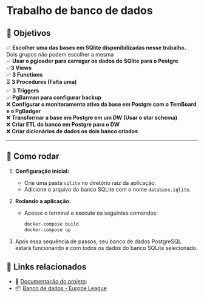 # Trabalho de banco de dados

## 🎯 **Objetivos**
  ✅ **Escolher uma das bases em SQlite disponibilizadas nesse trabalho.** Dois grupos não podem escolher a mesma  
  ✅ **Usar o pgloader para carregar os dados do SQlite para o Postgre**  
  ✅**3 Views**  
  ✅ **3 Functions**  
  ⏳ **3 Procedures (Falta uma)**  
  ✅ **3 Triggers**  
  ✅ **PgBarman para configurar backup**  
  ❌ **Configurar o monitoramento ativo da base em Postgre com o TemBoard e o PgBadger**  
  ❌ **Transformar a base em Postgre em um DW (Usar o star schema)**  
  ❌ **Criar ETL do banco em Postgre para o DW**  
  ❌ **Criar dicionários de dados os dois banco criados**  

---

## 🚀 **Como rodar**

1. **Configuração inicial:**
   - Crie uma pasta `sqlite` no diretório raiz da aplicação.
   - Adicione o arquivo do banco SQLite com o nome `database.sqlite`.

2. **Rodando a aplicação:**
   - Acesse o terminal e execute os seguintes comandos:
     ```bash
     docker-compose build
     docker-compose up
     ```

3. Após essa sequência de passos, seu banco de dados PostgreSQL estará funcionando e com todos os dados do banco SQLite selecionado.

## 🔗 **Links relacionados**

- 📄 [Documentação do projeto](https://docs.google.com/document/d/1MABuknbwydqBFIjl0rFmO8vZBFO2LNYIE70eg8fiy2s/edit?usp=sharing);
- 📦 [Banco de dados - Europe League](https://www.kaggle.com/datasets/jorgeccollanaorosco/data-europa-ligue?resource=download)
